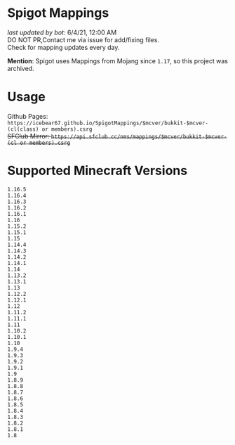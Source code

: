 # Spigot Mappings
*last updated by bot*: 6/4/21, 12:00 AM  
DO NOT PR,Contact me via issue for add/fixing files.  
Check for mapping updates every day.  

**Mention**: Spigot uses Mappings from Mojang since `1.17`, so this project was archived.

# Usage
Github Pages: `https://icebear67.github.io/SpigotMappings/$mcver/bukkit-$mcver-(cl(class) or members).csrg`  
~~SFClub Mirror: `https://api.sfclub.cc/nms/mappings/$mcver/bukkit-$mcver-(cl or members).csrg`~~

# Supported Minecraft Versions
```
1.16.5  
1.16.4  
1.16.3  
1.16.2  
1.16.1  
1.16  
1.15.2  
1.15.1  
1.15  
1.14.4  
1.14.3  
1.14.2  
1.14.1  
1.14  
1.13.2  
1.13.1  
1.13  
1.12.2  
1.12.1  
1.12  
1.11.2  
1.11.1  
1.11  
1.10.2  
1.10.1  
1.10  
1.9.4  
1.9.3  
1.9.2  
1.9.1  
1.9  
1.8.9  
1.8.8  
1.8.7  
1.8.6  
1.8.5  
1.8.4  
1.8.3  
1.8.2  
1.8.1  
1.8  

```
